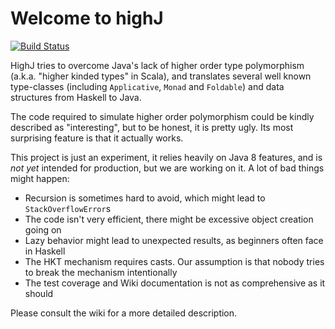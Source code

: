 # Welcome to highJ #

[![Build Status](https://travis-ci.org/highj/highj.svg?branch=master)](https://travis-ci.org/highj/highj)

HighJ tries to overcome Java's lack of higher order type polymorphism (a.k.a. "higher kinded types" in Scala), and translates several well known type-classes (including `Applicative`, `Monad` and `Foldable`) and data structures from Haskell to Java.

The code required to simulate higher order polymorphism could be kindly described as "interesting", but to be honest, it is pretty ugly. Its most surprising feature is that it actually works.

This project is just an experiment, it relies heavily on Java 8 features, and is *not yet* intended for production, but we are working on it. A lot of bad things might happen:
  * Recursion is sometimes hard to avoid, which might lead to `StackOverflowError`s
  * The code isn't very efficient, there might be excessive object creation going on
  * Lazy behavior might lead to unexpected results, as beginners often face in Haskell
  * The HKT mechanism requires casts. Our assumption is that nobody tries to break the mechanism intentionally 
  * The test coverage and Wiki documentation is not as comprehensive as it should
  
Please consult the wiki for a more detailed description.

